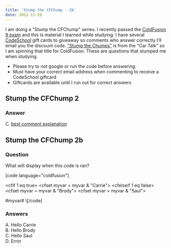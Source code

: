 ```yaml
---
title: 'Stump the CFChump - 2b'
date: 2012-11-29
---
```


I am doing a "Stump the CFChump" series. I recently passed the [ColdFusion 9 exam](http://blogs.adobe.com/adc/2010/11/coldfusion-9-certification-exam-now-available.html) and this is material I learned while studying. I have several [CodeSchool](http://www.codeschool.com/) gift cards to giveaway so comments who answer correctly I'll email you the discount code. ["Stump the Chumps"](/www.cartalk.com/content/stump-chumps) is from the "Car Talk" so I am spinning that title for ColdFusion. These are questions that stumped me when studying.

- Please try to not google or run the code before answering.
- Must have your correct email address when commenting to receive a CodeSchool giftcard
- Giftcards are available until I run out for correct answers

## Stump the CFChump 2

### Answer

C. [best comment explanation](http://mikehenke.com/stump-the-cfchump-2#comment-C8826D08-6E8D-4B79-B41126E5E31624BE)

## Stump the CFChump 2b

### Question

What will display when this code is ran?

\[code language="coldfusion"\]
<cfset myvar = "Hello ">

<cfif 1 eq true>
	<cfset myvar = myvar & "Carrie">
<cfelseif 1 eq false>
	<cfset myvar = myvar & "Brody">
<cfelse>
	<cfset myvar = myvar & "Saul">
</cfif>

<cfoutput>#myvar#</cfoutput>
\\[/code\]

### Answers

A. Hello Carrie  
B. Hello Brody  
C. Hello Saul  
D. Error
